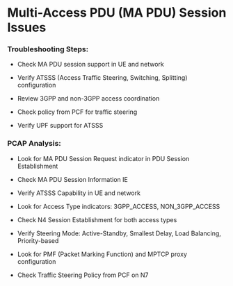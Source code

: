 # Multi-Access PDU (MA PDU) Session Issues 

### Troubleshooting Steps: 

- Check MA PDU session support in UE and network 

- Verify ATSSS (Access Traffic Steering, Switching, Splitting) configuration 

- Review 3GPP and non-3GPP access coordination 

- Check policy from PCF for traffic steering 

- Verify UPF support for ATSSS 

### PCAP Analysis: 

- Look for MA PDU Session Request indicator in PDU Session Establishment 

- Check MA PDU Session Information IE 

- Verify ATSSS Capability in UE and network 

- Look for Access Type indicators: 3GPP_ACCESS, NON_3GPP_ACCESS 

- Check N4 Session Establishment for both access types 

- Verify Steering Mode: Active-Standby, Smallest Delay, Load Balancing, Priority-based 

- Look for PMF (Packet Marking Function) and MPTCP proxy configuration 

- Check Traffic Steering Policy from PCF on N7 